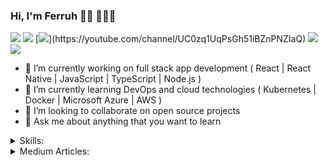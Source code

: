 ### Hi, I'm Ferruh 👋🏻 👨🏻‍💻

<!-- <p align="left"> <img src="https://komarev.com/ghpvc/?username=ferruhcihan" alt="ferruhcihan" /> </p> -->

[![](https://img.shields.io/badge/linkedin-%230077B5.svg?&style=for-the-badge&logo=linkedin&logoColor=white)](https://www.linkedin.com/in/ferruhcihan/)
[![](https://img.shields.io/badge/medium-%2312100E.svg?&style=for-the-badge&logo=medium&logoColor=white)](https://ferruhcihan.medium.com/)
[![](https://img.shields.io/badge/youtube-%23FF0000.svg?&style=for-the-badge&logo=youtube&logoColor=white")](https://youtube.com/channel/UC0zq1UqPsGh51iBZnPNZIaQ)
[![](https://img.shields.io/badge/twitter-%231DA1F2.svg?&style=for-the-badge&logo=twitter&logoColor=white)](https://twitter.com/ferruhcihan)
[![](https://img.shields.io/badge/google%20play-%2300c853.svg?&style=for-the-badge&logo=google%20play&logoColor=white)](https://play.google.com/store/apps/dev?id=5063465632723503345)

- 🔭 I’m currently working on full stack app development ( React | React Native | JavaScript | TypeScript | Node.js  )
- 🌱 I’m currently learning DevOps and cloud technologies ( Kubernetes | Docker | Microsoft Azure | AWS )
- 👯 I’m looking to collaborate on open source projects
- 💬 Ask me about anything that you want to learn

<details close>
<summary>Skills:</summary>

| Frontend    | Backend | Mobile       | Database | VCS    | OS         | Teamwork        |
|-------------|---------|--------------|----------|--------|------------|-----------------|
| React.js    | Node.js | React Native | SQLite   | Git    | Windows 8  | Jira            |
| Next.js     | Express |              | MongoDB  | GitHub | Windows 10 | Slack           |
| Redux       | Python  |              |          | Gitlab | Linux      | Confluence.     |
| HTML5       | Django  |              |          |        | Ubuntu     | Microsoft Teams |
| CSS3        | DRF     |              |          |        | Android    | ClickUp         |
| JavaScript  | REST    |              |          |        | iOS        |                 |
| TypeScript  | GraphQL |              |          |        | macOS      |                 |
| Sass, Scss  |         |              |          |        |            |                 |
| Bootstrap   |         |              |          |        |            |                 |
| TailwindCSS |         |              |          |        |            |                 |

</details>

<details close>
<summary>Medium Articles:</summary>

- [Google Play Services for Genymotion](https://ferruhcihan.medium.com/google-play-services-for-genymotion-7d7ff8a056e2)
</details>

<!--
**ferruhcihan/ferruhcihan** is a ✨ _special_ ✨ repository because its `README.md` (this file) appears on your GitHub profile.

Here are some ideas to get you started:

- 🔭 I’m currently working on ...
- 🌱 I’m currently learning ...
- 👯 I’m looking to collaborate on ...
- 🤔 I’m looking for help with ...
- 💬 Ask me about ...
- 📫 How to reach me: ...
- 😄 Pronouns: ...
- ⚡ Fun fact: ...
-->
